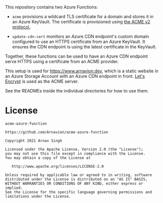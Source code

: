 This repository contains two Azure Functions:

- `acme` provisions a wildcard TLS certificate for a domain and stores it in an Azure KeyVault. The certificate is provisioned using [the ACME v2 protocol.](https://ietf-wg-acme.github.io/acme/draft-ietf-acme-acme.html)

- `update-cdn-cert` monitors an Azure CDN endpoint's custom domain configured to use an HTTPS certificate from an Azure KeyVault. It ensures the CDN endpoint is using the latest certificate in the KeyVault.

Together, these functions can be used to have an Azure CDN endpoint serve HTTPS using a certificate from an ACME provider.

This setup is used for <https://www.arnavion.dev>, which is a static website in an Azure Storage Account with an Azure CDN endpoint in front. [Let's Encrypt](https://letsencrypt.org/) is used as the ACME server.

See the READMEs inside the individual directories for how to use them.


# License

```
acme-azure-function

https://github.com/Arnavion/acme-azure-function

Copyright 2021 Arnav Singh

Licensed under the Apache License, Version 2.0 (the "License");
you may not use this file except in compliance with the License.
You may obtain a copy of the License at

   http://www.apache.org/licenses/LICENSE-2.0

Unless required by applicable law or agreed to in writing, software
distributed under the License is distributed on an "AS IS" BASIS,
WITHOUT WARRANTIES OR CONDITIONS OF ANY KIND, either express or implied.
See the License for the specific language governing permissions and
limitations under the License.
```

